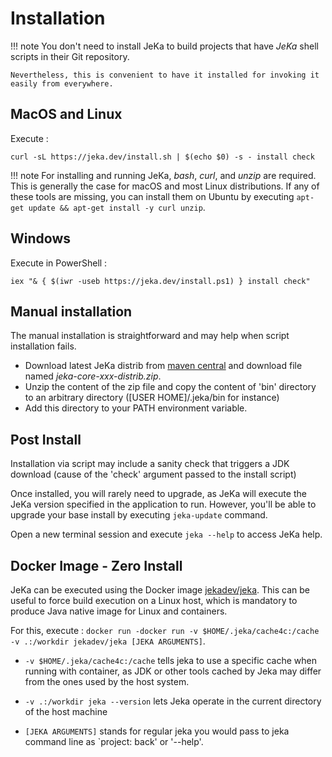 # Installation

!!! note
    You don't need to install JeKa to build projects that have *JeKa* shell scripts in their Git repository.
    
    Nevertheless, this is convenient to have it installed for invoking it easily from everywhere.


## MacOS and Linux

Execute :
```shell
curl -sL https://jeka.dev/install.sh | $(echo $0) -s - install check
```

!!! note
    For installing and running JeKa, *bash*, *curl*, and *unzip* are required. This is generally the case
    for macOS and most Linux distributions. If any of these tools are missing, you can install them on Ubuntu
    by executing `apt-get update && apt-get install -y curl unzip`.

## Windows

Execute in PowerShell :
```shell
iex "& { $(iwr -useb https://jeka.dev/install.ps1) } install check"
```

## Manual installation

The manual installation is straightforward and may help when script installation fails.

- Download latest JeKa distrib from [maven central](https://central.sonatype.com/artifact/dev.jeka/jeka-core/versions)
  and download file named *jeka-core-xxx-distrib.zip*.
- Unzip the content of the zip file and copy the content of 'bin' directory to an arbitrary directory ([USER HOME]/.jeka/bin for instance)
- Add this directory to your PATH environment variable.

## Post Install

Installation via script may include a sanity check that triggers a JDK download (cause of the 'check' argument passed to the install script)

Once installed, you will rarely need to upgrade, as JeKa will execute the JeKa version specified in
the application to run.
However, you'll be able to upgrade your base install by executing `jeka-update` command.

Open a new terminal session and execute `jeka --help` to access JeKa help.

## Docker Image - Zero Install

JeKa can be executed using the Docker image [jekadev/jeka](https://hub.docker.com/r/jekadev/jeka). This can be useful to force build execution on a 
Linux host, which is mandatory to produce Java native image for Linux and containers.

For this, execute : `docker run -docker run -v $HOME/.jeka/cache4c:/cache -v .:/workdir jekadev/jeka [JEKA ARGUMENTS]`.

- `-v $HOME/.jeka/cache4c:/cache` tells jeka to use a specific cache when running with container, as JDK or other tools 
cached by Jeka may differ from the ones used by the host system.

- `-v .:/workdir jeka --version` lets Jeka operate in the current directory of the host machine

- `[JEKA ARGUMENTS]` stands for regular jeka you would pass to jeka command line as `project: back' or '--help'.





